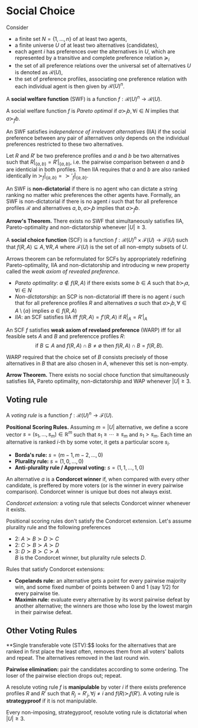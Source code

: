 # Social Choice

Consider

* a finite set $N = \{ 1, \dots, n \}$ of at least two agents,
* a finite universe $U$ of at least two alternatives (candidates),
* each agent $i$ has preferences over the alternatives in $U$, which are represented by a transitive and complete preference relation $\succeq_i$
* the set of all preference relations over the universal set of alternatives $U$ is denoted as $\mathcal{R}(U)$,
* the set of preference profiles, associating one preference relation with each individual agent is then given by $\mathcal{R}(U)^n$.

A **social welfare function** (SWF) is a function $f: \mathcal{R}(U)^n \rightarrow \mathcal{R}(U)$.

A social welfare function $f$ is *Pareto optimal* if $a \succ_i b, \forall i \in N$ implies that $a \succ_f b$.

An SWF satisfies *independence of irrelevant alternatives* (IIA) if the social preference between any pair of alternatives only depends on the individual preferences restricted to these two alternatives.

Let $R$ and $R'$ be two preference profiles and $a$ and $b$ be two alternatives such that $R|_{\{a, b\}} = R'|_{\{a, b\}}$, i.e. the pairwise comparison between $a$ and $b$ are identicial in both profiles. Then IIA requires that $a$ and $b$ are also ranked identically in $\succ_f|_{\{a, b\}} = \succ'_f|_{\{a, b\}}$.

An SWF is **non-dictatorial** if there is no agent who can dictate a string ranking no matter whic preferences the other agents have. Formally, an SWF is non-dictatorial if there is no agent $i$ such that for all preference profiles $\mathcal{R}$ and alternatives $a, b, a \succ_i b$ implies that $a \succ_f b$.

**Arrow's Theorem.** There exists no SWF that simultaneously satisfies IIA, Pareto-optimality and non-dictatorship whenever $|U| \geq 3$.

A **social choice function** (SCF) is a function $f: \mathcal{R}(U)^n \times \mathcal{F}(U) \rightarrow \mathcal{F}(U)$ such that $f(R, A) \subseteq A, \forall R, A$ where $\mathcal{F}(U)$ is the set of all non-empty subsets of $U$.

Arrows theorem can be reformulated for SCFs by appropriately redefining Pareto-optimality, IIA and non-dictatorship and introducing w new property called the *weak axiom of revealed preference*.

* *Pareto optimality*: $a \notin f(R, A)$ if there exists some $b \in A$ such that $b \succ_i a, \forall i \in N$
* *Non-dictatorship*: an SCP is non-dictatorial iff there is no agent $i$ such that for all preference profiles $R$ and alternatives $a$ such that $a \succ_i b, \forall \in A \setminus \{a\}$ implies $a \in f(R, A)$
* *IIA*: an SCF satisfies IIA iff $f(R, A) = f'(R, A)$ if $R|_A = R'|_A$

An SCF $f$ satisfies **weak axiom of revelaed preference** (WARP) iff for all feasible sets $A$ and $B$ and preferencce profiles $R$:
$$\text{if } B \subseteq A \text{ and } f(R, A) \cap B \ne \emptyset \text{ then } f(R, A) \cap B = f(R, B).$$

WARP required that the choice set of $B$ consists precisely of those alternatives in $B$ that are also chosen in $A$, whenever this set is non-empty.

**Arrow Theorem.** There exists no social choce function that simultaneously satisfies IIA, Pareto optimality, non-dictatorship and WAP whenever $|U| \geq 3$.

## Voting rule

A *voting rule* is a function $f: \mathcal{R}(U)^n \rightarrow \mathcal{F}(U)$.

**Positional Scoring Rules.** Assuming $m = |U|$ alternative, we define a score vector $s = (s_1, \dots, s_m) \in \mathbb{R}^m$ such that $s_1 \geq \cdots \geq s_m$ and $s_1 > s_m$. Each time an  alternative is ranked $i$-th by some voter, it gets a particular score $s_i$.

* **Borda's rule:** $s = (m - 1, m - 2, \dots, 0)$
* **Plurality rule:** $s = (1, 0, \dots, 0)$
* **Anti-plurality rule / Approval voting:** $s = (1, 1, \dots, 1, 0)$

An alternative $a$ is a **Condorcet winner** if, when compared with every other candidate, is preffered by more voters (or is the winner in every pairwise comparison). Condorcet winner is unique but does not always exist.

*Condorcet extension:* a voting rule that selects Condorcet winner whenever it exists.

Positional scoring rules don't satisfy the Condorcet extension. Let's assume plurality rule and the following preferences

* 2: $A \succ B \succ D \succ C$
* 2: $C \succ B \succ A \succ D$
* 3: $D \succ B \succ C \succ A$  
    $B$ is the Condorcet winner, but plurality rule selects $D$.

Rules that satisfy Condorcet extensions:

* **Copelands rule:** an alternative gets a point for every pairwise majority win, and some fixed number of points between 0 and 1 (say 1/2) for every pairwise tie.
* **Maximin rule:** evaluate every alternative by its worst pairwise defeat by another alternative; the winners are those who lose by the lowest margin in their pairwise defeat.

## Other Voting Rules

**Single transferable vote (STV):$$ looks for the alternatives that are ranked in first place the least often, removes them from all voters' ballots and repeat. The alternatives removed in the last round win.

**Pairwise elimination:** pair the candidates according to some ordering. The loser of the pairwise election drops out; repeat.

A resolute voting rule $f$ is **manipulable** by voter $i$ if there exists preference profiles $R$ and $R'$ such that $R_j = R'_j, \forall j \ne i$ and $f(R) \succ_i f(R')$. A voting rule is **strategyproof** if it is not manipulable.

Every non-imposing, strategyproof, resolute voting rule is dictatorial when $|U| \geq 3$.

